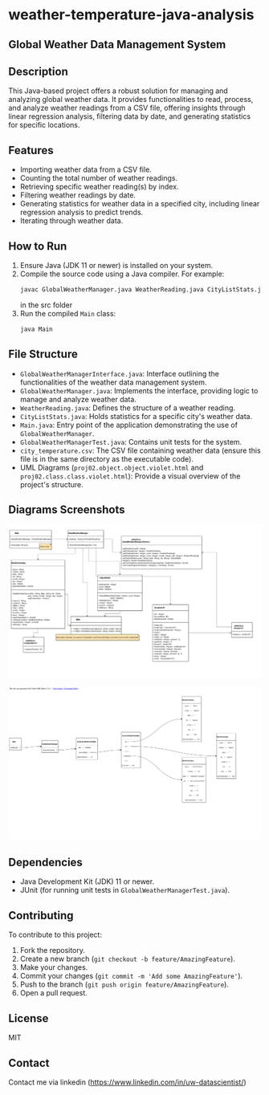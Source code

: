 # weather-temperature-java-analysis

## Global Weather Data Management System

## Description
This Java-based project offers a robust solution for managing and analyzing global weather data. It provides functionalities to read, process, and analyze weather readings from a CSV file, offering insights through linear regression analysis, filtering data by date, and generating statistics for specific locations.

## Features
- Importing weather data from a CSV file.
- Counting the total number of weather readings.
- Retrieving specific weather reading(s) by index.
- Filtering weather readings by date.
- Generating statistics for weather data in a specified city, including linear regression analysis to predict trends.
- Iterating through weather data.

## How to Run
1. Ensure Java (JDK 11 or newer) is installed on your system.
2. Compile the source code using a Java compiler. For example:
    ```sh
    javac GlobalWeatherManager.java WeatherReading.java CityListStats.java Main.java
    ```
    in the src folder
3. Run the compiled `Main` class:
    ```sh
    java Main
    ```

## File Structure
- `GlobalWeatherManagerInterface.java`: Interface outlining the functionalities of the weather data management system.
- `GlobalWeatherManager.java`: Implements the interface, providing logic to manage and analyze weather data.
- `WeatherReading.java`: Defines the structure of a weather reading.
- `CityListStats.java`: Holds statistics for a specific city's weather data.
- `Main.java`: Entry point of the application demonstrating the use of `GlobalWeatherManager`.
- `GlobalWeatherManagerTest.java`: Contains unit tests for the system.
- `city_temperature.csv`: The CSV file containing weather data (ensure this file is in the same directory as the executable code).
- UML Diagrams (`proj02.object.object.violet.html` and `proj02.class.class.violet.html`): Provide a visual overview of the project's structure.

## Diagrams Screenshots
![Class UML Diagram](https://github.com/haochenmiao/weather-temperature-java-analysis/blob/main/img/class_uml_diagram.png)

![Object UML Diagram](https://github.com/haochenmiao/weather-temperature-java-analysis/blob/main/img/object_uml_diagram.png)


## Dependencies
- Java Development Kit (JDK) 11 or newer.
- JUnit (for running unit tests in `GlobalWeatherManagerTest.java`).

## Contributing
To contribute to this project:
1. Fork the repository.
2. Create a new branch (`git checkout -b feature/AmazingFeature`).
3. Make your changes.
4. Commit your changes (`git commit -m 'Add some AmazingFeature'`).
5. Push to the branch (`git push origin feature/AmazingFeature`).
6. Open a pull request.

## License
MIT

## Contact
Contact me via linkedin (https://www.linkedin.com/in/uw-datascientist/)
